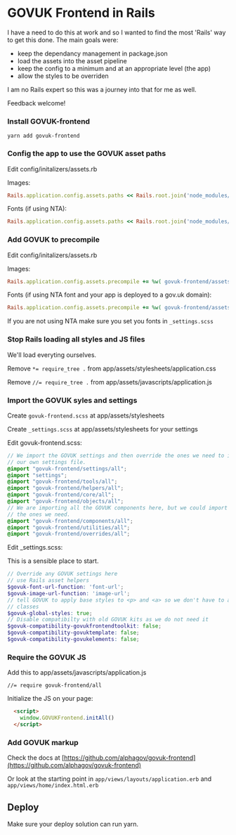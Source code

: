 # GOVUK Frontend in Rails
I have a need to do this at work and so I wanted to find the most 'Rails' way to
get this done. The main goals were:

- keep the dependancy management in package.json
- load the assets into the asset pipeline
- keep the config to a minimum and at an appropriate level (the app)
- allow the styles to be overriden

I am no Rails expert so this was a journey into that for me as well.

Feedback welcome!

### Install GOVUK-frontend
```yarn add govuk-frontend```

### Config the app to use the GOVUK asset paths

Edit config/initalizers/assets.rb

Images:

```ruby
Rails.application.config.assets.paths << Rails.root.join('node_modules/govuk-frontend/assets/images')
```

Fonts (if using NTA):

```ruby
Rails.application.config.assets.paths << Rails.root.join('node_modules/govuk-frontend/assets/fonts')
```

### Add GOVUK to precompile

Edit config/initalizers/assets.rb

Images:

```ruby
Rails.application.config.assets.precompile += %w( govuk-frontend/assets/images/* )
```

Fonts (if using NTA font and your app is deployed to a gov.uk domain):

```ruby
Rails.application.config.assets.precompile += %w( govuk-frontend/assets/fonts/* )
```

If you are not using NTA make sure you set you fonts in `_settings.scss`

### Stop Rails loading all styles and JS files

We'll load everyting ourselves.

Remove `*= require_tree .` from app/assets/stylesheets/application.css

Remove `//= require_tree .` from app/assets/javascripts/application.js

### Import the GOVUK syles and settings

Create `govuk-frontend.scss` at app/assets/stylesheets

Create `_settings.scss` at app/assets/stylesheets for your settings

Edit govuk-frontend.scss:

```scss
// We import the GOVUK settings and then override the ones we need to in
// our own settings file.
@import "govuk-frontend/settings/all";
@import "settings";
@import "govuk-frontend/tools/all";
@import "govuk-frontend/helpers/all";
@import "govuk-frontend/core/all";
@import "govuk-frontend/objects/all";
// We are importing all the GOVUK components here, but we could import only
// the ones we need.
@import "govuk-frontend/components/all";
@import "govuk-frontend/utilities/all";
@import "govuk-frontend/overrides/all";
```

Edit _settings.scss:

This is a sensible place to start.

```scss
// Override any GOVUK settings here
// use Rails asset helpers
$govuk-font-url-function: 'font-url';
$govuk-image-url-function: 'image-url';
// tell GOVUK to apply base styles to <p> and <a> so we don't have to add the
// classes
$govuk-global-styles: true;
// Disable compatibilty with old GOVUK kits as we do not need it
$govuk-compatibility-govukfrontendtoolkit: false;
$govuk-compatibility-govuktemplate: false;
$govuk-compatibility-govukelements: false;
```

### Require the GOVUK JS

 Add this to app/assets/javascripts/application.js
 ```
 //= require govuk-frontend/all
 ```

Initialize the JS on your page:

```html
  <script>
    window.GOVUKFrontend.initAll()
  </script>
```
 ### Add GOVUK markup
 Check the docs at [https://github.com/alphagov/govuk-frontend](https://github.com/alphagov/govuk-frontend)

 Or look at the starting point in `app/views/layouts/application.erb` and `app/views/home/index.html.erb`

 ## Deploy
Make sure your deploy solution can run yarn.
